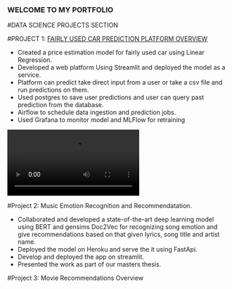 ### WELCOME TO MY PORTFOLIO
#DATA SCIENCE PROJECTS SECTION

#PROJECT 1:  [FAIRLY USED CAR PREDICTION PLATFORM OVERVIEW](https://github.com/sadiksmart0/Used-Car-ML)

* Created a price estimation model for fairly used car using Linear Regression.
* Developed a web platform Using Streamlit and deployed the model as a service.
* Platform can predict take direct input from a user or take a csv file and run predictions on them.
* Used postgres to save user predictions and user can query past prediction from the database.
* Airflow to schedule data ingestion and prediction jobs.
* Used Grafana to monitor model and MLFlow for retraining

![](https://github.com/sadiksmart0/my_portfolio/blob/main/videos/Fairly-used.mp4)

#Project 2: Music Emotion Recognition and Recommendatation.

* Collaborated and developed a state-of-the-art deep learning model using BERT and gensims Doc2Vec
for recognizing song emotion and give recommendations based on that given lyrics, song title and artist name.
* Deployed the model on Heroku and serve the it using FastApi.
* Develop and deployed the app on streamlit.
* Presented the work as part of our masters thesis.


#Project 3: Movie Recommendations Overview
